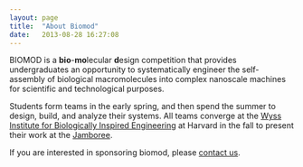 ```yaml
---
layout: page
title:  "About Biomod"
date:   2013-08-28 16:27:08
---
```


  
BIOMOD is a <strong>bio</strong>-<strong>mo</strong>lecular <strong>d</strong>esign competition that provides undergraduates an opportunity to systematically engineer the self-assembly of biological macromolecules into complex nanoscale machines for scientific and technological purposes.

Students form teams in the early spring, and then spend the summer to design, build, and analyze their systems. All teams converge at the <a href="http://wyss.harvard.edu/">Wyss Institute for Biologically Inspired Engineering</a> at Harvard in the fall to present their work at the <a href="/jamboree">Jamboree</a>.

If you are interested in sponsoring biomod, please <a href="/contact">contact us</a>.

